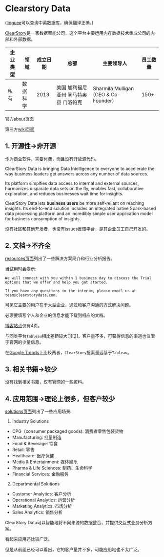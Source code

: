 # Clearstory Data

([linguee](https://cn.linguee.com)可以查询中英数据库，确保翻译正确。)

[ClearStory](https://www.clearstorydata.com/about/)是一家数据智能公司，这个平台主要运用内存数据技术集成公司的内部和外部数据。

|企业类型|领域|成立日期|总部|主要领导人|员工数量|
|-|-|-|-|-|-|
|私有|数据科学|2013|美国 加利福尼亚州 圣马特奥县 门洛帕克|Sharmila Mulligan (CEO & Co-Founder) |150+|

官方[about页面](https://www.clearstorydata.com/about/)

第三方[wiki页面](https://verify.wiki/wiki/Clearstory_Data)

## 1. 开源性->非开源

作为商业软件，需要付费，而且没有开放源代码。

ClearStory Data is bringing Data Intelligence to everyone to accelerate the way business leaders get answers across any number of data sources. 

Its platform simplfies data access to internal and external sources, harmonizes disparate data sets on the fly, enables fast, collaborative exploration, and reduces businesses wait time for insights. 

ClearStory Data lets __business users__ be more self-reliant on reaching insights. Its end-to-end solution includes an integrated native Spark-based data processing platform and an incredibly simple user application model for business consumption of insights.

没有社区和其他开发者，也没有issues反馈平台，是其企业员工自己开发的。

## 2. 文档->不齐全

[resources页面](https://www.clearstorydata.com/resources/)列出了一些解决方案简介和行业分析报告。

当试用时会提示: 

    We will connect with you within 1 business day to discuss the Trial options that we offer and help you get started. 

    If you have any questions in the interim, please email us at team@clearstorydata.com.

可见它主要的用户在于大型企业，通过和客户沟通的方式解决问题。

必须要填写个人和企业的信息才能下载到相应的文档。

[博客站点](https://www.clearstorydata.com/blog/)仅有4页。

与同类平台`Tableau`相比差距较大[[1]](https://www.itcentralstation.com/products/comparisons/clearstory-data_vs_tableau)[[2]](https://www.gartner.com/reviews/market/business-intelligence-analytics-platforms/compare/clearstory-data-vs-tableau)，客户量不多，可获得信息的渠道也仅限于官网的少量信息。

在[Google Trends](https://trends.google.com/trends/explore?date=all&q=clearstory%20data,tableau)上比较两者，`ClearStory`搜索量远低于`Tableau`。

## 3. 相关书籍->较少

没有找到相关书籍，仅有官网的一些资料。

## 4. 应用范围->理论上很多，但客户较少

[solutions页面](https://www.clearstorydata.com/solutions/)列出了一些应用场景:

1. Industry Solutions
+ CPG（consumer packaged goods): 消费者零售包装货物
+ Manufacturing: 批量制造
+ Food & Beverage: 饮食
+ Retail: 零售 
+ Healthcare: 医疗保健
+ Media & Entertainment: 媒体娱乐
+ Pharma & Life Sciences: 制药、生命科学
+ Financial Services: 金融服务

2. Departmental Solutions
+ Customer Analytics: 客户分析
+ Operational Analytics: 运营分析
+ Marketing Analytics: 市场分析
+ Sales Analytics: 销售分析

ClearStory Data可以智能地将不同来源的数据整合，并提供交互式业务分析方案。

看起来应用还比较广泛。

但是从前面已经可以看出，它的客户量并不多，可能应用地也不太广泛。



